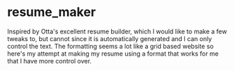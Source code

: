 # resume_maker
Inspired by Otta's excellent resume builder, which I would like to make a few tweaks to, but cannot since it is automatically generated and I can only control the text. 
The formatting seems a lot like a grid based website so here's my attempt at making my resume using a format that works for me that I have more control over.
